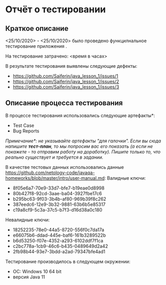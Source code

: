 # Отчёт о тестировании <KeyValidator>

## Краткое описание

<25/10/2020> - <25/10/2020> было проведено функцилнальное тестирование приложения <KeyValidator>.

На тестирование затрачено: <время в часах>

В результате тестирования выявлены следующие дефекты:
* https://github.com/Saiferin/java_lesson_1/issues/1
* https://github.com/Saiferin/java_lesson_1/issues/2
* https://github.com/Saiferin/java_lesson_1/issues/3

## Описание процесса тестирования

В процессе тестирования использовались следующие артефакты*:
* Test Case
* Bug Reports


*Примечание\*: не указывайте артефакты "для галочки". Если вы сюда напишите **тест-план**, то мы попросим вас его показать (а если не покажете - то отправим работу на доработку). Пишите только то, что реально существует и требуется в задании.*

В качестве тестовых данных использовались данные https://github.com/netology-code/javaqa-homeworks/blob/master/intro/user-manual.md:
Валидные ключи:
* 8f05e6a7-70e9-33d7-bfe7-b19eae0d8998
* 80b427f8-92cd-3aae-ba04-3927fbe17c6
* b295bc63-9f03-3b4b-af80-969b39f8c262
* 387eedc6-12e9-3b32-9881-63b6b5e85317
* c19a8cf9-5c3a-37c5-b7f3-d16d38a0c180

Невалидные ключи:
* 18252235-78e0-44a5-8720-556f0c7da17a
* e66075b6-ddad-445e-baf6-161b3289522b
* b6d53250-f07e-4352-a293-6102ddf7f1ca
* c2bc778a-1cb9-46c6-b435-0489649d2a42
* 2fb98b44-93e7-3bdd-a2ad-79347bfe4ad1

Тестирование производилось в следующем окружении:
* ОС: Windows 10 64 bit
* версия Java 11

